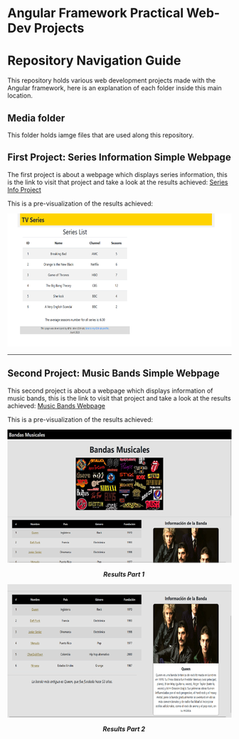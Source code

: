 # Angular Framework Practical Web-Dev Projects

# Repository Navigation Guide

This repository holds various web development projects made with the Angular framework, here is an explanation of each folder inside this main location.

## Media folder

This folder holds iamge files that are used along this repository.

## First Project: Series Information Simple Webpage

The first project is about a webpage which displays series information, this is the link to visit that project and take a look at the results achieved: [Series Info Project](https://github.com/fai-aher/Angular-Practice-Projects/tree/main/seriesInfo_website)

This is a pre-visualization of the results achieved:

<img src="https://github.com/fai-aher/Angular-Practice-Projects/blob/main/media/results_images/angularResult1.png" alt="Results in Series Info Project" width="600px" height="300px" />

___

## Second Project: Music Bands Simple Webpage

This second project is about a webpage which displays information of music bands, this is the link to visit that project and take a look at the results achieved: [Music Bands Webpage](https://github.com/fai-aher/Angular-Practice-Projects/tree/main/musicBands_WebPage)

This is a pre-visualization of the results achieved:

<div style="position: relative; text-align: center;">
  <img src="https://github.com/fai-aher/Angular-Practice-Projects/blob/main/media/results_images/musicBands1.png" alt="Results 1" width="600px" height="300px" />
  <p style="margin-left: 20px;"><strong><em>Results Part 1</em></strong></p>
</div>

<div style="position: relative; text-align: center;">
  <img src="https://github.com/fai-aher/Angular-Practice-Projects/blob/main/media/results_images/musicBands2.png" alt="Results 2" width="600px" height="300px" />
  <p style="margin-left: 20px;"><strong><em>Results Part 2</em></strong></p>
</div>
